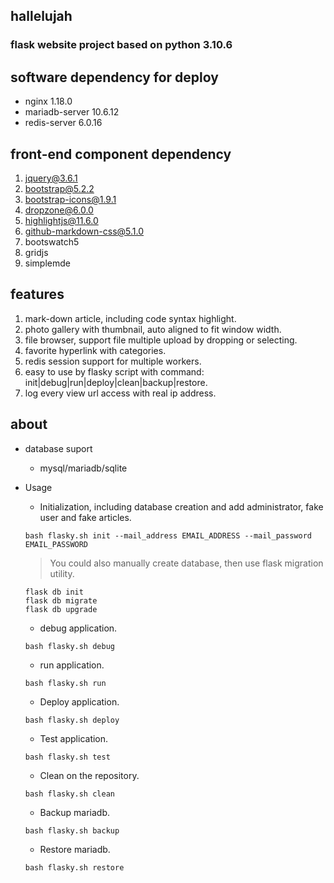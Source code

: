 ## hallelujah
### flask website project based on python 3.10.6

## software dependency for deploy
- nginx 1.18.0
- mariadb-server 10.6.12
- redis-server 6.0.16

## front-end component dependency
1. jquery@3.6.1
2. bootstrap@5.2.2
3. bootstrap-icons@1.9.1
4. dropzone@6.0.0
5. highlightjs@11.6.0
6. github-markdown-css@5.1.0
7. bootswatch5
8. gridjs
9. simplemde

## features
1. mark-down article, including code syntax highlight.
2. photo gallery with thumbnail, auto aligned to fit window width.
3. file browser, support file multiple upload by dropping or selecting.
4. favorite hyperlink with categories.
5. redis session support for multiple workers.
6. easy to use by flasky script with command: init|debug|run|deploy|clean|backup|restore.
7. log every view url access with real ip address.

## about
* database suport
  - mysql/mariadb/sqlite

* Usage
  - Initialization, including database creation and add administrator, fake user and fake articles.
  ```shell
  bash flasky.sh init --mail_address EMAIL_ADDRESS --mail_password EMAIL_PASSWORD
  ```
  > You could also manually create database, then use flask migration utility.
  ```shell
  flask db init
  flask db migrate
  flask db upgrade
  ```

  - debug application.
  ```shell
  bash flasky.sh debug
  ```
  - run application.
  ```shell
  bash flasky.sh run
  ```
  - Deploy application.
  ```shell
  bash flasky.sh deploy
  ```
  - Test application.
  ```shell
  bash flasky.sh test
  ```
  - Clean on the repository.
  ```shell
  bash flasky.sh clean
  ```
  - Backup mariadb.
  ```shell
  bash flasky.sh backup
  ```
  - Restore mariadb.
  ```shell
  bash flasky.sh restore
  ```

